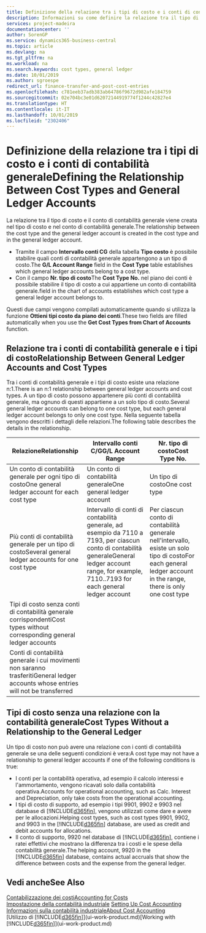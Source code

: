 ```yaml
---
title: Definizione della relazione tra i tipi di costo e i conti di contabilità generale | Microsoft Docs
description: Informazioni su come definire la relazione tra il tipo di costo e il conto di contabilità generale.
services: project-madeira
documentationcenter: ''
author: SorenGP
ms.service: dynamics365-business-central
ms.topic: article
ms.devlang: na
ms.tgt_pltfrm: na
ms.workload: na
ms.search.keywords: cost types, general ledger
ms.date: 10/01/2019
ms.author: sgroespe
redirect_url: finance-transfer-and-post-cost-entries
ms.openlocfilehash: c781eeb37adb383ab64786f9672d982afe184759
ms.sourcegitcommit: 02e704bc3e01d62072144919774f1244c42827e4
ms.translationtype: HT
ms.contentlocale: it-IT
ms.lasthandoff: 10/01/2019
ms.locfileid: "2302406"
---
```

# <a name="defining-the-relationship-between-cost-types-and-general-ledger-accounts"></a><span data-ttu-id="9a46d-103">Definizione della relazione tra i tipi di costo e i conti di contabilità generale</span><span class="sxs-lookup"><span data-stu-id="9a46d-103">Defining the Relationship Between Cost Types and General Ledger Accounts</span></span>
<span data-ttu-id="9a46d-104">La relazione tra il tipo di costo e il conto di contabilità generale viene creata nel tipo di costo e nel conto di contabilità generale.</span><span class="sxs-lookup"><span data-stu-id="9a46d-104">The relationship between the cost type and the general ledger account is created in the cost type and in the general ledger account.</span></span>  

* <span data-ttu-id="9a46d-105">Tramite il campo **Intervallo conti CG** della tabella **Tipo costo** è possibile stabilire quali conti di contabilità generale appartengono a un tipo di costo.</span><span class="sxs-lookup"><span data-stu-id="9a46d-105">The **G/L Account Range** field in the **Cost Type** table establishes which general ledger accounts belong to a cost type.</span></span>  
* <span data-ttu-id="9a46d-106">Con il campo **Nr. tipo di costo**</span><span class="sxs-lookup"><span data-stu-id="9a46d-106">The **Cost Type No.**</span></span> <span data-ttu-id="9a46d-107">nel piano dei conti è possibile stabilire il tipo di costo a cui appartiene un conto di contabilità generale.</span><span class="sxs-lookup"><span data-stu-id="9a46d-107">field in the chart of accounts establishes which cost type a general ledger account belongs to.</span></span>  

<span data-ttu-id="9a46d-108">Questi due campi vengono compilati automaticamente quando si utilizza la funzione **Ottieni tipi costo da piano dei conti**.</span><span class="sxs-lookup"><span data-stu-id="9a46d-108">These two fields are filled automatically when you use the **Get Cost Types from Chart of Accounts** function.</span></span>  

## <a name="relationship-between-general-ledger-accounts-and-cost-types"></a><span data-ttu-id="9a46d-109">Relazione tra i conti di contabilità generale e i tipi di costo</span><span class="sxs-lookup"><span data-stu-id="9a46d-109">Relationship Between General Ledger Accounts and Cost Types</span></span>  
<span data-ttu-id="9a46d-110">Tra i conti di contabilità generale e i tipi di costo esiste una relazione n:1.</span><span class="sxs-lookup"><span data-stu-id="9a46d-110">There is an n:1 relationship between general ledger accounts and cost types.</span></span> <span data-ttu-id="9a46d-111">A un tipo di costo possono appartenere più conti di contabilità generale, ma ognuno di questi appartiene a un solo tipo di costo.</span><span class="sxs-lookup"><span data-stu-id="9a46d-111">Several general ledger accounts can belong to one cost type, but each general ledger account belongs to only one cost type.</span></span> <span data-ttu-id="9a46d-112">Nella seguente tabella vengono descritti i dettagli delle relazioni.</span><span class="sxs-lookup"><span data-stu-id="9a46d-112">The following table describes the details in the relationship.</span></span>  

|<span data-ttu-id="9a46d-113">Relazione</span><span class="sxs-lookup"><span data-stu-id="9a46d-113">Relationship</span></span>|<span data-ttu-id="9a46d-114">**Intervallo conti C/G**</span><span class="sxs-lookup"><span data-stu-id="9a46d-114">**G/L Account Range**</span></span>|<span data-ttu-id="9a46d-115">**Nr. tipo di costo**</span><span class="sxs-lookup"><span data-stu-id="9a46d-115">**Cost Type No.**</span></span>|  
|------------------|------------------------------------------------|-------------------------------------------|  
|<span data-ttu-id="9a46d-116">Un conto di contabilità generale per ogni tipo di costo</span><span class="sxs-lookup"><span data-stu-id="9a46d-116">One general ledger account for each cost type</span></span>|<span data-ttu-id="9a46d-117">Un conto di contabilità generale</span><span class="sxs-lookup"><span data-stu-id="9a46d-117">One general ledger account</span></span>|<span data-ttu-id="9a46d-118">Un tipo di costo</span><span class="sxs-lookup"><span data-stu-id="9a46d-118">One cost type</span></span>|  
|<span data-ttu-id="9a46d-119">Più conti di contabilità generale per un tipo di costo</span><span class="sxs-lookup"><span data-stu-id="9a46d-119">Several general ledger accounts for one cost type</span></span>|<span data-ttu-id="9a46d-120">Intervallo di conti di contabilità generale, ad esempio da 7110 a 7193, per ciascun conto di contabilità generale</span><span class="sxs-lookup"><span data-stu-id="9a46d-120">General ledger account range, for example, 7110..7193 for each general ledger account</span></span>|<span data-ttu-id="9a46d-121">Per ciascun conto di contabilità generale nell'intervallo, esiste un solo tipo di costo</span><span class="sxs-lookup"><span data-stu-id="9a46d-121">For each general ledger account in the range, there is only one cost type</span></span>|  
|<span data-ttu-id="9a46d-122">Tipi di costo senza conti di contabilità generale corrispondenti</span><span class="sxs-lookup"><span data-stu-id="9a46d-122">Cost types without corresponding general ledger accounts</span></span>|<Empty>||  
|<span data-ttu-id="9a46d-123">Conti di contabilità generale i cui movimenti non saranno trasferiti</span><span class="sxs-lookup"><span data-stu-id="9a46d-123">General ledger accounts whose entries will not be transferred</span></span>||<Empty>|  

## <a name="cost-types-without-a-relationship-to-the-general-ledger"></a><span data-ttu-id="9a46d-124">Tipi di costo senza una relazione con la contabilità generale</span><span class="sxs-lookup"><span data-stu-id="9a46d-124">Cost Types Without a Relationship to the General Ledger</span></span>  
<span data-ttu-id="9a46d-125">Un tipo di costo non può avere una relazione con i conti di contabilità generale se una delle seguenti condizioni è vera:</span><span class="sxs-lookup"><span data-stu-id="9a46d-125">A cost type may not have a relationship to general ledger accounts if one of the following conditions is true:</span></span>  

* <span data-ttu-id="9a46d-126">I conti per la contabilità operativa, ad esempio il calcolo interessi e l'ammortamento, vengono ricavati solo dalla contabilità operativa.</span><span class="sxs-lookup"><span data-stu-id="9a46d-126">Accounts for operational accounting, such as Calc. Interest and Depreciation, only take costs from the operational accounting.</span></span>  
* <span data-ttu-id="9a46d-127">I tipi di costo di supporto, ad esempio i tipi 9901, 9902 e 9903 nel database di [!INCLUDE[d365fin](includes/d365fin_md.md)], vengono utilizzati come dare e avere per le allocazioni.</span><span class="sxs-lookup"><span data-stu-id="9a46d-127">Helping cost types, such as cost types 9901, 9902, and 9903 in the [!INCLUDE[d365fin](includes/d365fin_md.md)] database, are used as credit and debit accounts for allocations.</span></span>  
* <span data-ttu-id="9a46d-128">Il conto di supporto, 9920 nel database di [!INCLUDE[d365fin](includes/d365fin_md.md)], contiene i ratei effettivi che mostrano la differenza tra i costi e le spese della contabilità generale.</span><span class="sxs-lookup"><span data-stu-id="9a46d-128">The helping account, 9920 in the [!INCLUDE[d365fin](includes/d365fin_md.md)] database, contains actual accruals that show the difference between costs and the expense from the general ledger.</span></span>  

## <a name="see-also"></a><span data-ttu-id="9a46d-129">Vedi anche</span><span class="sxs-lookup"><span data-stu-id="9a46d-129">See Also</span></span>  
[<span data-ttu-id="9a46d-130">Contabilizzazione dei costi</span><span class="sxs-lookup"><span data-stu-id="9a46d-130">Accounting for Costs</span></span>](finance-manage-cost-accounting.md)  
<span data-ttu-id="9a46d-131">[Impostazione della contabilità industriale](finance-set-up-cost-accounting.md) </span><span class="sxs-lookup"><span data-stu-id="9a46d-131">[Setting Up Cost Accounting](finance-set-up-cost-accounting.md) </span></span>  
[<span data-ttu-id="9a46d-132">Informazioni sulla contabilità industriale</span><span class="sxs-lookup"><span data-stu-id="9a46d-132">About Cost Accounting</span></span>](finance-about-cost-accounting.md)  
<span data-ttu-id="9a46d-133">[Utilizzo di [!INCLUDE[d365fin](includes/d365fin_md.md)]](ui-work-product.md)</span><span class="sxs-lookup"><span data-stu-id="9a46d-133">[Working with [!INCLUDE[d365fin](includes/d365fin_md.md)]](ui-work-product.md)</span></span>
